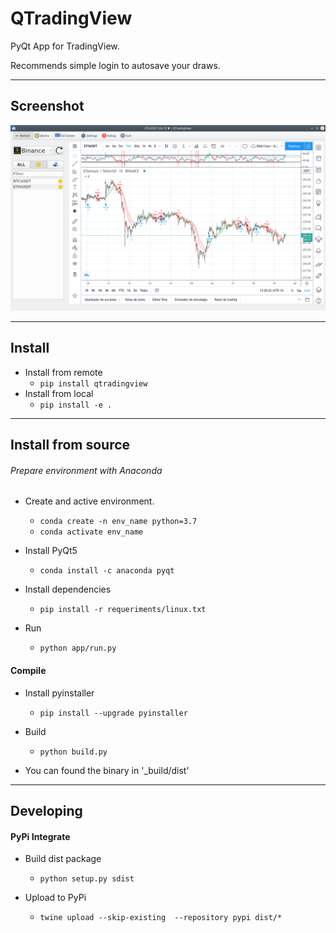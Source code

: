 # QTradingView

PyQt App for TradingView.

Recommends simple login to autosave your draws.

---

## Screenshot

![Image not found](demo.png)

---

## Install

- Install from remote
    - `pip install qtradingview`
- Install from local
    - `pip install -e .`

---

## Install from source

###### Prepare environment with Anaconda

- Create and active environment.
    - `conda create -n env_name python=3.7`
    - `conda activate env_name`

- Install PyQt5
    - `conda install -c anaconda pyqt`

- Install dependencies
    - `pip install -r requeriments/linux.txt`

- Run
    - `python app/run.py`

#### Compile

- Install pyinstaller
    - `pip install --upgrade pyinstaller`

- Build
    - `python build.py`

- You can found the binary in '_build/dist'

---

## Developing

#### PyPi Integrate

- Build dist package
    - `python setup.py sdist`

- Upload to PyPi
    - `twine upload --skip-existing  --repository pypi dist/*`